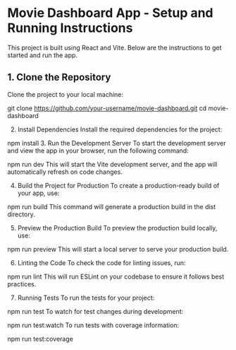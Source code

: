 # Movie Dashboard App - Setup and Running Instructions

This project is built using React and Vite. Below are the instructions to get started and run the app.

## 1. Clone the Repository

Clone the project to your local machine:

git clone https://github.com/your-username/movie-dashboard.git
cd movie-dashboard

2. Install Dependencies
Install the required dependencies for the project:

npm install
3. Run the Development Server
To start the development server and view the app in your browser, run the following command:

npm run dev
This will start the Vite development server, and the app will automatically refresh on code changes.

4. Build the Project for Production
To create a production-ready build of your app, use:

npm run build
This command will generate a production build in the dist directory.

5. Preview the Production Build
To preview the production build locally, use:


npm run preview
This will start a local server to serve your production build.

6. Linting the Code
To check the code for linting issues, run:

npm run lint
This will run ESLint on your codebase to ensure it follows best practices.

7. Running Tests
To run the tests for your project:

npm run test
To watch for test changes during development:

npm run test:watch
To run tests with coverage information:

npm run test:coverage
